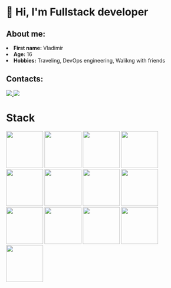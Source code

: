 <h1>👋 Hi, I'm Fullstack developer </h1>
<h2>About me:</h2>
<li>
  <b>First name:</b> Vladimir</li>
<li>
  <b>Age:</b> 16</li>
<li>
  <b>Hobbies:</b> Traveling, DevOps engineering, Walikng with friends
</li>

<h2>Contacts:</h2>
<a href="https://telegram.me/volxdya" target="_blank">
	<img src="https://img.shields.io/badge/volxdya-2CA5E0?style=for-the-badge&logo=telegram&logoColor=white"/>
</a>
<a href="https://discord.com/users/1048235984749330504" target="_blank">
	<img src="https://img.shields.io/badge/volxdya%20-%237289DA.svg?&style=for-the-badge&logo=discord&logoColor=white"/>
</a>

<h1>Stack</h1>

<img src="https://github.com/l1agosta/l1agosta/assets/143471369/72343766-221b-44d8-93fa-0d121f8b4421" height="100" width="100">
<img src="https://github.com/l1agosta/l1agosta/assets/143471369/f9f8b92c-55b4-4579-a444-5fcb4f79948b" height="100" width="100">
<img src="https://github.com/l1agosta/l1agosta/assets/143471369/306ff8ba-8201-4ed0-8389-68b955ca2f20" height="100" width="100">
<img src="https://github.com/l1agosta/l1agosta/assets/143471369/f9155e14-0825-43b6-a8ae-f9e60ac3fa23" height="100" width="100">
<img src="https://github.com/l1agosta/l1agosta/assets/143471369/402528bb-c24a-49b9-9e1a-fd2843bdc8c0" height="100" width="100">
<img src="https://github.com/l1agosta/l1agosta/assets/143471369/5d63328c-3491-4138-b135-143f14125ed7" height="100" width="100">
<img src="https://github.com/l1agosta/l1agosta/assets/143471369/ba17cd12-a755-4746-8cd8-57be066d3225" height="100" width="100">
<img src="https://github.com/l1agosta/l1agosta/assets/143471369/f290a2f9-03f7-47bc-bd5f-154e33b21c05" height="100" width="100">
<img src="https://github.com/l1agosta/l1agosta/assets/143471369/bffa924b-d8c1-494e-8723-071d529c66b6" height="100" width="100">
<img src="https://github.com/l1agosta/l1agosta/assets/143471369/42b714a1-7f59-4be4-ad74-137a721fbd54" height="100" width="100">
<img src="https://github.com/l1agosta/l1agosta/assets/143471369/5cf6252c-b1d3-4109-a53b-e8fd21d7dfe8" height="100" width="100">
<img src="https://github.com/l1agosta/l1agosta/assets/143471369/224b2022-66bd-46d9-af5a-1fa71c2fc113" height="100" width="100">
<img src="https://github.com/l1agosta/l1agosta/assets/143471369/3a542448-8a3a-47b0-a064-bb7121763d92" height="100" width="100">

